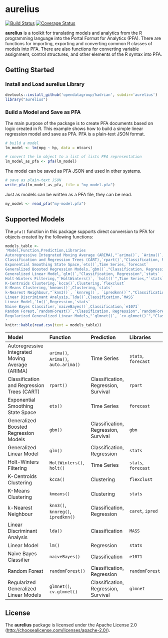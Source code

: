 <!-- README.md is generated from README.Rmd. Please edit that file -->
aurelius
========

[![Build Status](https://travis-ci.org/opendatagroup/hadrian.svg?branch=master)](https://travis-ci.org/opendatagroup/hadrian) [![Coverage Status](https://img.shields.io/codecov/c/github/opendatagroup/hadrian/master.svg)](https://codecov.io/github/opendatagroup/hadrian?branch=master)

**aurelius** is a toolkit for translating models and analytics from the R programming language into the Portal Format for Analytics (PFA). There are functions for importing, exporting and converting common R classes of models into PFA. There are also functions for converting variable assignment, control structures, and other elements of the R syntax into PFA.

Getting Started
---------------

### Install and Load aurelius Library

``` r
devtools::install_github('opendatagroup/hadrian', subdir='aurelius')
library("aurelius")
```

### Build a Model and Save as PFA

The main purpose of the package is to create PFA documents based on logic created in R. This example shows how to build a simple linear regression model and save as PFA. PFA is a plain-text JSON format.

``` r
# build a model
lm_model <- lm(mpg ~ hp, data = mtcars)

# convert the lm object to a list of lists PFA representation
lm_model_as_pfa <- pfa(lm_model)
```

The model can be saved as PFA JSON and used in other systems.

``` r
# save as plain-text JSON
write_pfa(lm_model_as_pfa, file = "my-model.pfa")
```

Just as models can be written as a PFA file, they can be read.

``` r
my_model <- read_pfa("my-model.pfa")
```

Supported Models
----------------

The `pfa()` function in this package supports direct conversion to PFA for objects created by the following functions:

``` r
models_table <-
'Model,Function,Prediction,Libraries
Autoregressive Integrated Moving Average (ARIMA),"`arima()`, `Arima()`, `auto.arima()`",Time Series,"`stats`, `forecast`"
Classification and Regression Trees (CART),`rpart()`,"Classification, Regression, Survival",`rpart`
Exponential Smoothing State Space,`ets()`,Time Series,`forecast`
Generalized Boosted Regression Models,`gbm()`,"Classification, Regression, Survival",`gbm`
Generalized Linear Model,`glm()`,"Classification, Regression",`stats`
Holt-Winters Filtering,"`HoltWinters()`, `holt()`",Time Series,"`stats`, `forecast`"
K-Centroids Clustering,`kcca()`,Clustering,`flexclust`
K-Means Clustering,`kmeans()`,Clustering,`stats`
k-Nearest Neighbour,"`knn3()`, `knnreg()`, `ipredknn()`","Classification, Regression","`caret`, `ipred`"
Linear Discriminant Analysis,`lda()`,Classification,`MASS`
Linear Model,`lm()`,Regression,`stats`
Naive Bayes Classifier,`naiveBayes()`,Classification,`e1071`
Random Forest,`randomForest()`,"Classification, Regression",`randomForest`
Regularized Generalized Linear Models,"`glmnet()`, `cv.glmnet()`","Classification, Regression, Survival",`glmnet`
'
knitr::kable(read.csv(text = models_table))
```

| Model                                            | Function                             | Prediction                           | Libraries           |
|:-------------------------------------------------|:-------------------------------------|:-------------------------------------|:--------------------|
| Autoregressive Integrated Moving Average (ARIMA) | `arima()`, `Arima()`, `auto.arima()` | Time Series                          | `stats`, `forecast` |
| Classification and Regression Trees (CART)       | `rpart()`                            | Classification, Regression, Survival | `rpart`             |
| Exponential Smoothing State Space                | `ets()`                              | Time Series                          | `forecast`          |
| Generalized Boosted Regression Models            | `gbm()`                              | Classification, Regression, Survival | `gbm`               |
| Generalized Linear Model                         | `glm()`                              | Classification, Regression           | `stats`             |
| Holt-Winters Filtering                           | `HoltWinters()`, `holt()`            | Time Series                          | `stats`, `forecast` |
| K-Centroids Clustering                           | `kcca()`                             | Clustering                           | `flexclust`         |
| K-Means Clustering                               | `kmeans()`                           | Clustering                           | `stats`             |
| k-Nearest Neighbour                              | `knn3()`, `knnreg()`, `ipredknn()`   | Classification, Regression           | `caret`, `ipred`    |
| Linear Discriminant Analysis                     | `lda()`                              | Classification                       | `MASS`              |
| Linear Model                                     | `lm()`                               | Regression                           | `stats`             |
| Naive Bayes Classifier                           | `naiveBayes()`                       | Classification                       | `e1071`             |
| Random Forest                                    | `randomForest()`                     | Classification, Regression           | `randomForest`      |
| Regularized Generalized Linear Models            | `glmnet()`, `cv.glmnet()`            | Classification, Regression, Survival | `glmnet`            |

License
-------

The **aurelius** package is licensed under the Apache License 2.0 (<http://choosealicense.com/licenses/apache-2.0/>).
